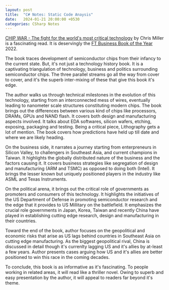 ```yaml
---
layout: post
title:  "C# Notes: Static Code Anaysis"
date:   2024-01-21 20:00:00 +0530
categories: CSharp Notes
---
```


[CHIP WAR - The fight for the world's most critical technology][chip-war-publisher] by Chris Miller is a fascinating read. It is deservingly the [FT Business Book of the Year][ft-business-book-2022] 2022.

The book traces development of semiconductor chips from their infancy to the current state. But, it's not just a technology history book. It is a captivating triangulation of technology, business and politics surrounding semiconductor chips. The three parallel streams go all the way from cover to cover, and it's the superb inter-mixing of these that give this book it's edge.

The author walks us through technical milestones in the evolution of this technology, starting from an interconnected mess of wires, eventually leading to nanometer scale structures constituting modern chips. The book brings out the differences between various kind of chips like processors, DRAMs, GPUs and NAND flash. It covers both design and manufacturing aspects involved. It talks about EDA softwares, silicon wafers, etching, exposing, packaging and testing. Being a critical piece, Lithography gets a lot of mention. The book covers how predictions have held up till date and where we are likely heading.

On the business side, it narrates a journey starting from enterpreneurs in Silicon Valley, to challengers in Southeast Asia, and current champions in Taiwan. It highlights the globally distributed nature of the business and the factors causing it. It covers business strategies like segregation of design and manufacturing (ARM and TSMC) as opposed to doing both (Intel). It brings the lesser known but uniquely positioned players in the industry like ASML and Texas Instruments.

On the political arena, it brings out the critical role of governments as promoters and consumers of this technology. It highlights the initiatives of the US Department of Defense in promoting semiconductor research and the edge that it provides to US Millitary on the battlefield. It emphasizes the crucial role governments in Japan, Korea, Taiwan and recently China have played in establishing cutting edge research, design and manufacturing in their countries.

Toward the end of the book, author focuses on the geopolitical and economic risks that arise as US lags behind countries in Southeast Asia on cutting edge manufacturing. As the biggest geopolitical rival, China is discussed in detail though it's currenlty lagging US and it's allies by at-least a few years. Author presents cases arguing how US and it's allies are better positioned to win this race in the coming decades.

To conclude, this book is as informative as it's fascinating. To people working in related areas, it will read like a thriller novel. Owing to superb and easy presentation by the author, it will appeal to readers far beyond it's theme.

[chip-war-publisher]: https://www.simonandschuster.com/books/Chip-War/Chris-Miller/9781982172008
[ft-business-book-2022]: https://ig.ft.com/sites/business-book-award/books/2022/winner/chip-war-by-chris-miller/

